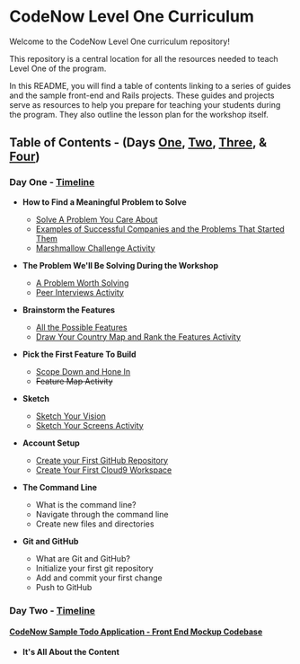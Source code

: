 # CodeNow Level One Curriculum
Welcome to the CodeNow Level One curriculum repository!

This repository is a central location for all the resources needed to teach Level One of the program.

In this README, you will find a table of contents linking to a series of guides and the sample front-end and Rails projects. These guides and projects serve as resources to help you prepare for teaching your students during the program. They also outline the lesson plan for the workshop itself.

## Table of Contents - (Days [One](https://github.com/CodeNowOrg/level_one_curriculum#day-one---timeline "Day One Table of Contents"), [Two](https://github.com/CodeNowOrg/level_one_curriculum#day-two---timeline "Day Two Table of Contents"), [Three](), & [Four]())

### Day One - [Timeline](https://github.com/CodeNowOrg/level_one_curriculum/blob/master/day_one/day_one_timeline.md "Day One Timeline")
  * **How to Find a Meaningful Problem to Solve**
    * [Solve A Problem You Care About](https://github.com/CodeNowOrg/level_one_curriculum/blob/master/day_one/solve_a_problem_you_care_about.md "Solve A Problem You Care About")
    * [Examples of Successful Companies and the Problems That Started Them](https://github.com/CodeNowOrg/level_one_curriculum/blob/master/day_one/examples_of_companies_and_the_problems_that_started_them.md "Examples of Successful Companies and the Problems That Started Them")
    * [Marshmallow Challenge Activity](https://github.com/CodeNowOrg/level_one_curriculum/blob/master/day_one/marshmallow_challenge_activity.md "Marshmallow Challenge Activity")

  * **The Problem We'll Be Solving During the Workshop**
    * [A Problem Worth Solving](https://github.com/CodeNowOrg/level_one_curriculum/blob/master/day_one/a_problem_worth_solving.md "A Problem Worth Solving")
    * [Peer Interviews Activity](https://github.com/CodeNowOrg/level_one_curriculum/blob/master/day_one/peer_interviews_activity.md "Peer Interviews Activity")

  * **Brainstorm the Features**
    * [All the Possible Features](https://github.com/CodeNowOrg/level_one_curriculum/blob/master/day_one/all_the_possible_features.md "All the Possible Features")
    * [Draw Your Country Map and Rank the Features Activity](https://github.com/CodeNowOrg/level_one_curriculum/blob/master/day_one/draw_your_country_map_and_rank_the_features_activity.md "Draw Your Country Map and Rank the Features Activity")

  * **Pick the First Feature To Build**
    * [Scope Down and Hone In](https://github.com/CodeNowOrg/level_one_curriculum/blob/master/day_one/scope_down_and_hone_in.md "Scope Down and Hone In")
    * ~~Feature Map Activity~~

  * **Sketch**
    * [Sketch Your Vision](https://github.com/CodeNowOrg/level_one_curriculum/blob/master/day_one/sketch_your_vision.md "Sketch Your Vision")
    * [Sketch Your Screens Activity](https://github.com/CodeNowOrg/level_one_curriculum/blob/master/day_one/sketch_your_screens_activity.md "Sketch Your Screens Activity")

  * **Account Setup**
    * [Create your First GitHub Repository](/day_one/create_your_first_github_repository.md "Create your First GitHub Repository")
    * [Create Your First Cloud9 Workspace](https://github.com/CodeNowOrg/level_one_curriculum/blob/master/day_one/create_your_first_cloud9_workspace.md "Create Your First Cloud9 Workspace")

  * **The Command Line**
    * What is the command line?
    * Navigate through the command line
    * Create new files and directories

  * **Git and GitHub**
    * What are Git and GitHub?
    * Initialize your first git repository
    * Add and commit your first change
    * Push to GitHub

### Day Two - [Timeline](https://github.com/CodeNowOrg/level_one_curriculum/blob/master/day_two/day_two_timeline.md "Day Two Timeline")

  #### [CodeNow Sample Todo Application - Front End Mockup Codebase](https://github.com/CodeNowOrg/todo_app_mockup "CodeNow Sample Todo Application - Front End Mockup Codebase")

  * **It's All About the Content**
